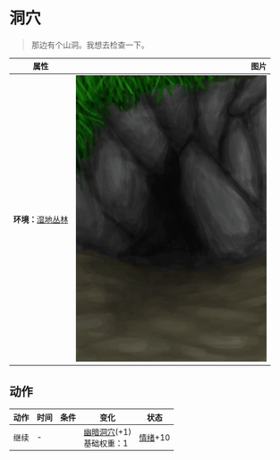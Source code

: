 # 洞穴  
> 那边有个山洞。我想去检查一下。  
  
  属性  |   图片   
 ----  |  ----:   
 **环境：**[湿地丛林](Wetlands.md)  |  ![](Sprite/DarkCaveEntrance.png)   
  
## 动作  
动作  |  时间  |  条件  |  变化  |  状态  
----  |  ----  |  ----  |  ----  |  ----  
继续<br>  |  -  |    |  [幽暗洞穴](DarkCaveEntrance.md)(+1)<br>基础权重：1<br>  |  [情绪](Morale.md)+10  
